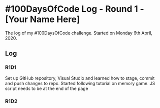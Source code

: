 # #100DaysOfCode Log - Round 1 - [Your Name Here]

The log of my #100DaysOfCode challenge. Started on Monday 6th April, 2020. 

## Log

### R1D1 
Set up GitHub repository, Visual Studio and learned how to stage, commit and push changes to repo.
Started following tutorial on memory game. 
JS script needs to be at the end of the page

### R1D2
